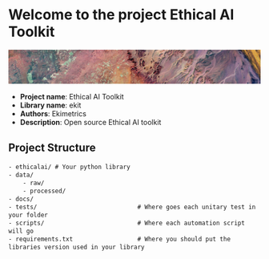 # Welcome to the project Ethical AI Toolkit
![](docs/assets/banner.png)

- **Project name**: Ethical AI Toolkit
- **Library name**: ekit
- **Authors**: Ekimetrics
- **Description**: Open source Ethical AI toolkit



## Project Structure
```
- ethicalai/ # Your python library
- data/
    - raw/
    - processed/
- docs/
- tests/                            # Where goes each unitary test in your folder
- scripts/                          # Where each automation script will go
- requirements.txt                  # Where you should put the libraries version used in your library
```
